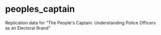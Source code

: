 # peoples_captain
Replication data for "The People's Captain: Understanding Police Officers as an Electoral Brand"
